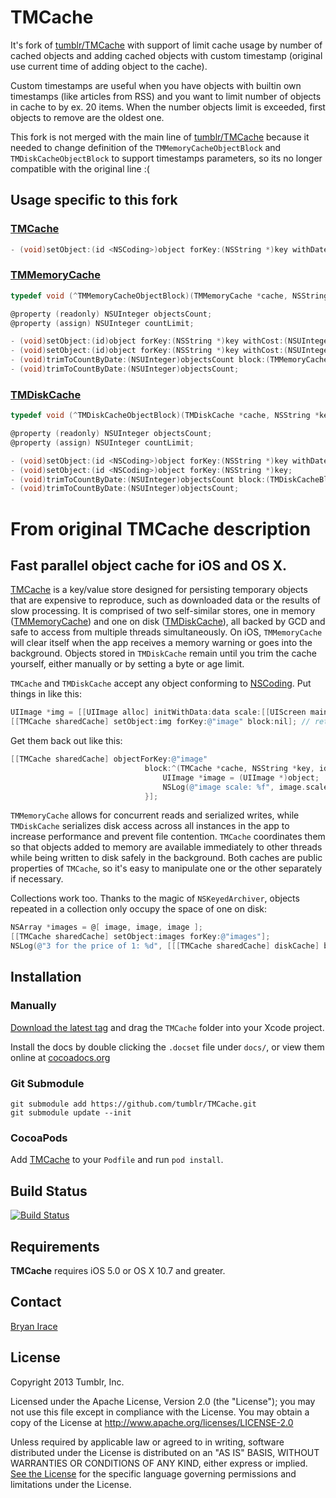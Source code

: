 TMCache
=========

It's fork of [tumblr/TMCache](https://github.com/tumblr/TMCache) with support of limit cache usage by number of cached objects and adding cached objects with custom timestamp (original use current time of adding object to the cache).

Custom timestamps are useful when you have objects with builtin own timestamps (like articles from RSS) and you want to limit number of objects in cache to by ex. 20 items.
When the number objects limit is exceeded, first objects to remove are the oldest one.

This fork is not merged with the main line of [tumblr/TMCache](https://github.com/tumblr/TMCache) because it needed to change definition of the `TMMemoryCacheObjectBlock` and `TMDiskCacheObjectBlock` to support timestamps parameters, so its no longer compatible with the original line :(

## Usage specific to this fork

### [TMCache](TMCache/TMCache.h)
```objective-c
- (void)setObject:(id <NSCoding>)object forKey:(NSString *)key withDate:(NSDate*)date block:(TMCacheObjectBlock)block;
```

### [TMMemoryCache](TMCache/TMMemoryCache.h)
```objective-c
typedef void (^TMMemoryCacheObjectBlock)(TMMemoryCache *cache, NSString *key, id object, NSDate *date);

@property (readonly) NSUInteger objectsCount;
@property (assign) NSUInteger countLimit;

- (void)setObject:(id)object forKey:(NSString *)key withCost:(NSUInteger)cost andDate:(NSDate*)date block:(TMMemoryCacheObjectBlock)block;
- (void)setObject:(id)object forKey:(NSString *)key withCost:(NSUInteger)cost andDate:(NSDate*)date;
- (void)trimToCountByDate:(NSUInteger)objectsCount block:(TMMemoryCacheBlock)block;
- (void)trimToCountByDate:(NSUInteger)objectsCount;
```

### [TMDiskCache](TMCache/TMDiskCache.h)
```objective-c
typedef void (^TMDiskCacheObjectBlock)(TMDiskCache *cache, NSString *key, id <NSCoding> object, NSURL *fileURL, NSDate *date);

@property (readonly) NSUInteger objectsCount;
@property (assign) NSUInteger countLimit;

- (void)setObject:(id <NSCoding>)object forKey:(NSString *)key withDate:(NSDate*)date block:(TMDiskCacheObjectBlock)block;
- (void)setObject:(id <NSCoding>)object forKey:(NSString *)key;
- (void)trimToCountByDate:(NSUInteger)objectsCount block:(TMDiskCacheBlock)block;
- (void)trimToCountByDate:(NSUInteger)objectsCount;
```



# From original TMCache description

## Fast parallel object cache for iOS and OS X. ##

[TMCache](TMCache/TMCache.h) is a key/value store designed for persisting temporary objects that are expensive to reproduce, such as downloaded data or the results of slow processing. It is comprised of two self-similar stores, one in memory ([TMMemoryCache](TMCache/TMMemoryCache.h)) and one on disk ([TMDiskCache](TMCache/TMDiskCache.h)), all backed by GCD and safe to access from multiple threads simultaneously. On iOS, `TMMemoryCache` will clear itself when the app receives a memory warning or goes into the background. Objects stored in `TMDiskCache` remain until you trim the cache yourself, either manually or by setting a byte or age limit.

`TMCache` and `TMDiskCache` accept any object conforming to [NSCoding](https://developer.apple.com/library/ios/#documentation/Cocoa/Reference/Foundation/Protocols/NSCoding_Protocol/Reference/Reference.html). Put things in like this:

```objective-c
UIImage *img = [[UIImage alloc] initWithData:data scale:[[UIScreen mainScreen] scale]];
[[TMCache sharedCache] setObject:img forKey:@"image" block:nil]; // returns immediately
```
    
Get them back out like this:

```objective-c
[[TMCache sharedCache] objectForKey:@"image"
                              block:^(TMCache *cache, NSString *key, id object) {
                                  UIImage *image = (UIImage *)object;
                                  NSLog(@"image scale: %f", image.scale);
                              }];
```
                                  
`TMMemoryCache` allows for concurrent reads and serialized writes, while `TMDiskCache` serializes disk access across all instances in the app to increase performance and prevent file contention. `TMCache` coordinates them so that objects added to memory are available immediately to other threads while being written to disk safely in the background. Both caches are public properties of `TMCache`, so it's easy to manipulate one or the other separately if necessary.

Collections work too. Thanks to the magic of `NSKeyedArchiver`, objects repeated in a collection only occupy the space of one on disk:

```objective-c
NSArray *images = @[ image, image, image ];
[[TMCache sharedCache] setObject:images forKey:@"images"];
NSLog(@"3 for the price of 1: %d", [[[TMCache sharedCache] diskCache] byteCount]);
```

## Installation  ##

### Manually ####

[Download the latest tag](https://github.com/tumblr/TMCache/tags) and drag the `TMCache` folder into your Xcode project.

Install the docs by double clicking the `.docset` file under `docs/`, or view them online at [cocoadocs.org](http://cocoadocs.org/docsets/TMCache/)

### Git Submodule ###

    git submodule add https://github.com/tumblr/TMCache.git
    git submodule update --init

### CocoaPods ###

Add [TMCache](http://cocoapods.org/?q=name%3ATMCache) to your `Podfile` and run `pod install`.

## Build Status ##

[![Build Status](https://travis-ci.org/tumblr/TMCache.png?branch=master)](https://travis-ci.org/tumblr/TMCache)

## Requirements ##

__TMCache__ requires iOS 5.0 or OS X 10.7 and greater.

## Contact ##

[Bryan Irace](mailto:bryan@tumblr.com)

## License ##

Copyright 2013 Tumblr, Inc.

Licensed under the Apache License, Version 2.0 (the "License"); you may not use this file except in compliance with the License. You may obtain a copy of the License at http://www.apache.org/licenses/LICENSE-2.0

Unless required by applicable law or agreed to in writing, software distributed under the License is distributed on an "AS IS" BASIS, WITHOUT WARRANTIES OR CONDITIONS OF ANY KIND, either express or implied. [See the License](LICENSE.txt) for the specific language governing permissions and limitations under the License.
